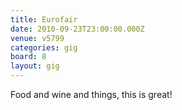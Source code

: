 ```yaml
---
title: Eurofair
date: 2010-09-23T23:00:00.000Z
venue: v5799
categories: gig
board: 8
layout: gig
---
```

Food and wine and things, this is great!